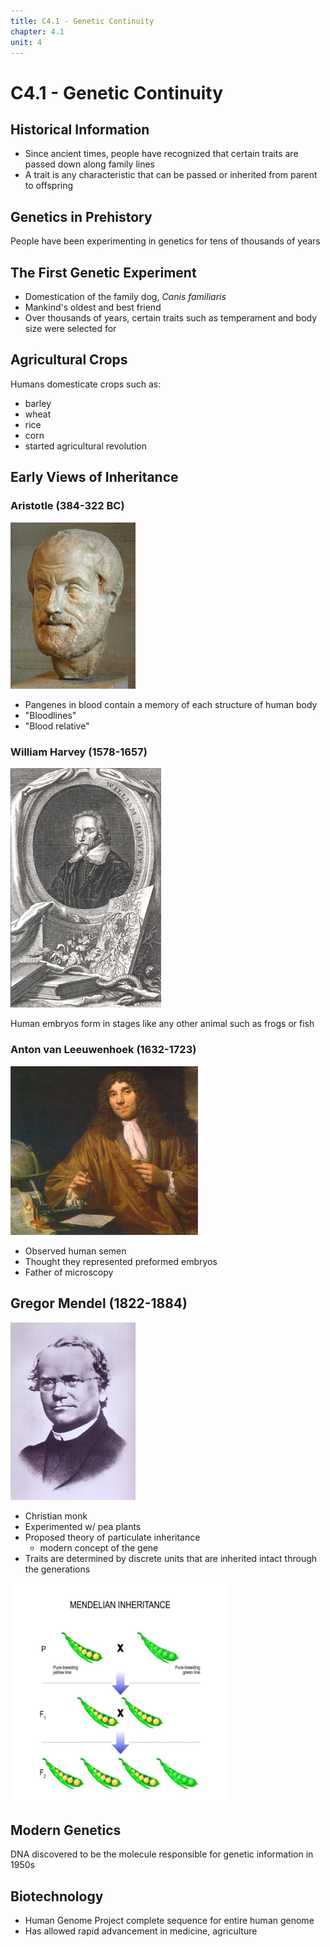 ```yaml
---
title: C4.1 - Genetic Continuity
chapter: 4.1
unit: 4
---
```


# C4.1 - Genetic Continuity

## Historical Information

- Since ancient times, people have recognized that certain traits are passed down along family lines
- A trait is any characteristic that can be passed or inherited from parent to offspring

## Genetics in Prehistory

People have been experimenting in genetics for tens of thousands of years

## The First Genetic Experiment

- Domestication of the family dog, *Canis familiaris*
- Mankind's oldest and best friend
- Over thousands of years, certain traits such as temperament and body size were selected for

## Agricultural Crops

Humans domesticate crops such as:

- barley
- wheat
- rice
- corn
- started agricultural revolution

## Early Views of Inheritance

### Aristotle (384-322 BC)

<img src="img/c4.1/c4.1-aristotle.jpg" alt="Aristotle" width="200">

- Pangenes in blood contain a memory of each structure of human body
- "Bloodlines"
- "Blood relative"

### William Harvey (1578-1657)

![William Harvey](img/c4.1/c4.1-harvey.jpg)

Human embryos form in stages like any other animal such as frogs or fish

### Anton van Leeuwenhoek (1632-1723)

<img src="img/c4.1/c4.1-leeuwenhoek.jpg" alt="Leeuwenhoek" width="300">

 - Observed human semen
 - Thought they represented preformed embryos
 - Father of microscopy

## Gregor Mendel (1822-1884)

<img src="img/c4.1/c4.1-mendel.jpg" alt="Mendel" width="200">

- Christian monk
- Experimented w/ pea plants
- Proposed theory of particulate inheritance
	- modern concept of the gene
- Traits are determined by discrete units that are inherited intact through the generations

<img src="img/c4.1/c4.1-mendelian-inheritance.png" alt="Mendelian inheritance" width="350">

## Modern Genetics

DNA discovered to be the molecule responsible for genetic information in 1950s

## Biotechnology

- Human Genome Project complete sequence for entire human genome
- Has allowed rapid advancement in medicine, agriculture